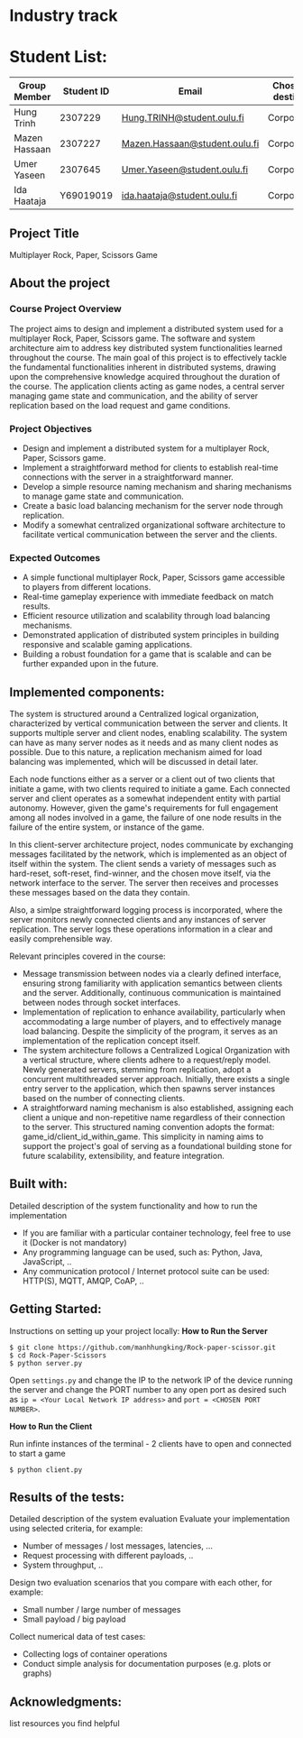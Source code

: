 # Industry track

# Student List:

| Group Member  | Student ID | Email                         | Chosen destiny |
| ------------- | ---------- | ----------------------------- | -------------- |
| Hung Trinh    | 2307229    | Hung.TRINH@student.oulu.fi    | Corporate      |
| Mazen Hassaan | 2307227    | Mazen.Hassaan@student.oulu.fi | Corporate      |
| Umer Yaseen   | 2307645    | Umer.Yaseen@student.oulu.fi   | Corporate      |
| Ida Haataja   | Y69019019  | ida.haataja@student.oulu.fi   | Corporate      |

## Project Title

Multiplayer Rock, Paper, Scissors Game

## About the project

### Course Project Overview

The project aims to design and implement a distributed system used for a multiplayer Rock, Paper, Scissors game. The software and system architecture aim to address key distributed system functionalities learned throughout the course. The main goal of this project is to effectively tackle the fundamental functionalities inherent in distributed systems, drawing upon the comprehensive knowledge acquired throughout the duration of the course. The application clients acting as game nodes, a central server managing game state and communication, and the ability of server replication based on the load request and game conditions.

### Project Objectives

- Design and implement a distributed system for a multiplayer Rock, Paper, Scissors game.
- Implement a straightforward method for clients to establish real-time connections with the server in a straightforward manner.
- Develop a simple resource naming mechanism and sharing mechanisms to manage game state and communication.
- Create a basic load balancing mechanism for the server node through replication.
- Modify a somewhat centralized organizational software architecture to facilitate vertical communication between the server and the clients.

### Expected Outcomes

- A simple functional multiplayer Rock, Paper, Scissors game accessible to players from different locations.
- Real-time gameplay experience with immediate feedback on match results.
- Efficient resource utilization and scalability through load balancing mechanisms.
- Demonstrated application of distributed system principles in building responsive and scalable gaming applications.
- Building a robust foundation for a game that is scalable and can be further expanded upon in the future.

## Implemented components:

  The system is structured around a Centralized logical organization, characterized by vertical communication between the server and clients. It supports multiple server and client nodes, enabling scalability. The system can have as many server nodes as it needs and as many client nodes as possible. Due to this nature, a replication mechanism aimed for load balancing was implemented, which will be discussed in detail later.

Each node functions either as a server or a client out of two clients that initiate a game, with two clients required to initiate a game.
Each connected server and client operates as a somewhat independent entity with partial autonomy. However, given the game's requirements for full engagement among all nodes involved in a game, the failure of one node results in the failure of the entire system, or instance of the game.

  In this client-server architecture project, nodes communicate by exchanging messages facilitated by the network, which is implemented as an object of itself within the system.
The client sends a variety of messages such as hard-reset, soft-reset, find-winner, and the chosen move itself, via the network interface to the server. The server then receives and processes these messages based on the data they contain.

Also, a simlpe straightforward logging process is incorporated, where the server monitors newly connected clients and any instances of server replication. The server logs these operations information in a clear and easily comprehensible way.

Relevant principles covered in the course:
- Message transmission between nodes via a clearly defined interface, ensuring strong familiarity with application semantics between clients and the server. Additionally, continuous communication is maintained between nodes through socket interfaces.
- Implementation of replication to enhance availability, particularly when accommodating a large number of players, and to effectively manage load balancing. Despite the simplicity of the program, it serves as an implementation of the replication concept itself.
- The system architecture follows a Centralized Logical Organization with a vertical structure, where clients adhere to a request/reply model. Newly generated servers, stemming from replication, adopt a concurrent multithreaded server approach. Initially, there exists a single entry server to the application, which then spawns server instances based on the number of connecting clients.
- A straightforward naming mechanism is also established, assigning each client a unique and non-repetitive name regardless of their connection to the server. This structured naming convention adopts the format: game_id/client_id_within_game. This simplicity in naming aims to support the project's goal of serving as a foundational building stone for future scalability, extensibility, and feature integration.

## Built with:

Detailed description of the system functionality and how to run the implementation

- If you are familiar with a particular container technology, feel free to use it (Docker is not mandatory)
- Any programming language can be used, such as: Python, Java, JavaScript, ..
- Any communication protocol / Internet protocol suite can be used: HTTP(S), MQTT, AMQP, CoAP, ..

## Getting Started:

Instructions on setting up your project locally:
**How to Run the Server**

```
$ git clone https://github.com/manhhungking/Rock-paper-scissor.git
$ cd Rock-Paper-Scissors
$ python server.py
```

Open `settings.py` and change the IP to the network IP of the device running the server and change the PORT number to any open port as desired such as `ip = <Your Local Network IP address>` and `port = <CHOSEN PORT NUMBER>`.

**How to Run the Client**

Run infinte instances of the terminal - 2 clients have to open and connected to start a game

```
$ python client.py
```

## Results of the tests:

Detailed description of the system evaluation
Evaluate your implementation using selected criteria, for example:

- Number of messages / lost messages, latencies, ...
- Request processing with different payloads, ..
- System throughput, ..

Design two evaluation scenarios that you compare with each other, for example:

- Small number / large number of messages
- Small payload / big payload

Collect numerical data of test cases:

- Collecting logs of container operations
- Conduct simple analysis for documentation purposes (e.g. plots or graphs)

## Acknowledgments:

list resources you find helpful
